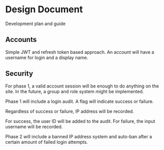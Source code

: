 # Design Document
Development plan and guide

## Accounts
Simple JWT and refresh token based
approach. An account will have a
username for login and a display name.

## Security
For phase 1, a valid account session
will be enough to do anything on the
site. In the future, a group and role
system might be implemented.

Phase 1 will include a login audit.
A flag will indicate success or
failure.

Regardless of success or failure,
IP address will be recorded.

For success, the user ID will be
added to the audit. For failure,
the input username will be recorded.

Phase 2 will include a banned IP
address system and auto-ban after
a certain amount of failed login
attempts.